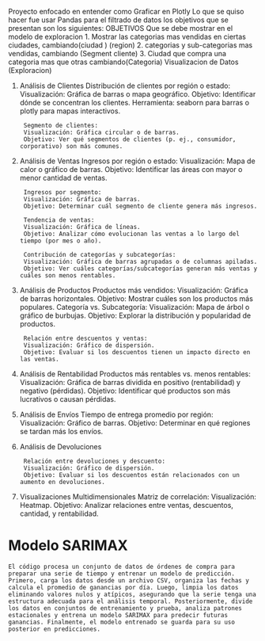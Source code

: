 Proyecto enfocado en entender como Graficar en Plotly
Lo que se quiso hacer fue usar Pandas para el filtrado de datos
los objetivos que se presentan son los siguientes:
OBJETIVOS
    Que se debe mostrar en el modelo de exploracion
    1. Mostrar las categorias mas vendidas en ciertas ciudades, cambiando(ciudad ) (region)
    2. categorias y sub-categorias mas vendidas, cambiando (Segment cliente) 
    3. Ciudad que compra una categoria mas que otras cambiando(Categoria)
    Visualizacion de Datos (Exploracion)

1. Análisis de Clientes
        Distribución de clientes por región o estado:
        Visualización: Gráfica de barras o mapa geográfico.
        Objetivo: Identificar dónde se concentran los clientes.
        Herramienta: seaborn para barras o plotly para mapas interactivos.
        
        Segmento de clientes:
        Visualización: Gráfica circular o de barras.
        Objetivo: Ver qué segmentos de clientes (p. ej., consumidor, corporativo) son más comunes.
2. Análisis de Ventas
        Ingresos por región o estado:
        Visualización: Mapa de calor o gráfico de barras.
        Objetivo: Identificar las áreas con mayor o menor cantidad de ventas.

        Ingresos por segmento:
        Visualización: Gráfica de barras.
        Objetivo: Determinar cuál segmento de cliente genera más ingresos.

        Tendencia de ventas:
        Visualización: Gráfica de líneas.
        Objetivo: Analizar cómo evolucionan las ventas a lo largo del tiempo (por mes o año).

        Contribución de categorías y subcategorías:
        Visualización: Gráfica de barras agrupadas o de columnas apiladas.
        Objetivo: Ver cuáles categorías/subcategorías generan más ventas y cuáles son menos rentables.
        
3. Análisis de Productos
        Productos más vendidos:
        Visualización: Gráfica de barras horizontales.
        Objetivo: Mostrar cuáles son los productos más populares.
        Categoría vs. Subcategoría:
        Visualización: Mapa de árbol o gráfico de burbujas.
        Objetivo: Explorar la distribución y popularidad de productos.
        
        Relación entre descuentos y ventas:
        Visualización: Gráfico de dispersión.
        Objetivo: Evaluar si los descuentos tienen un impacto directo en las ventas.



4. Análisis de Rentabilidad
        Productos más rentables vs. menos rentables:
        Visualización: Gráfica de barras dividida en positivo (rentabilidad) y negativo (pérdidas).
        Objetivo: Identificar qué productos son más lucrativos o causan pérdidas.
        

5. Análisis de Envíos
        Tiempo de entrega promedio por región:
        Visualización: Gráfico de barras.
        Objetivo: Determinar en qué regiones se tardan más los envíos.
        
6. Análisis de Devoluciones

        Relación entre devoluciones y descuento:
        Visualización: Gráfico de dispersión.
        Objetivo: Evaluar si los descuentos están relacionados con un aumento en devoluciones.

7. Visualizaciones Multidimensionales
        Matriz de correlación:
        Visualización: Heatmap.
        Objetivo: Analizar relaciones entre ventas, descuentos, cantidad, y rentabilidad.



# Modelo SARIMAX
    El código procesa un conjunto de datos de órdenes de compra para preparar una serie de tiempo y entrenar un modelo de predicción. Primero, carga los datos desde un archivo CSV, organiza las fechas y calcula el promedio de ganancias por día. Luego, limpia los datos eliminando valores nulos y atípicos, asegurando que la serie tenga una estructura adecuada para el análisis temporal. Posteriormente, divide los datos en conjuntos de entrenamiento y prueba, analiza patrones estacionales y entrena un modelo SARIMAX para predecir futuras ganancias. Finalmente, el modelo entrenado se guarda para su uso posterior en predicciones.
        
